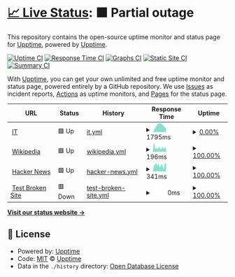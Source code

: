 # [📈 Live Status](<[https://atn123-gh.github.io/uptime_itpec/](https://atn123-gh.github.io/uptime_itpec/)>): <!--live status--> **🟧 Partial outage**

This repository contains the open-source uptime monitor and status page for [Upptime](https://upptime.js.org), powered by [Upptime](https://github.com/upptime/upptime).

[![Uptime CI](https://github.com/atn123-gh/upptime/workflows/Uptime%20CI/badge.svg)](https://github.com/atn123-gh/upptime/actions?query=workflow%3A%22Uptime+CI%22)
[![Response Time CI](https://github.com/atn123-gh/upptime/workflows/Response%20Time%20CI/badge.svg)](https://github.com/atn123-gh/upptime/actions?query=workflow%3A%22Response+Time+CI%22)
[![Graphs CI](https://github.com/atn123-gh/upptime/workflows/Graphs%20CI/badge.svg)](https://github.com/atn123-gh/upptime/actions?query=workflow%3A%22Graphs+CI%22)
[![Static Site CI](https://github.com/atn123-gh/upptime/workflows/Static%20Site%20CI/badge.svg)](https://github.com/atn123-gh/upptime/actions?query=workflow%3A%22Static+Site+CI%22)
[![Summary CI](https://github.com/atn123-gh/upptime/workflows/Summary%20CI/badge.svg)](https://github.com/atn123-gh/upptime/actions?query=workflow%3A%22Summary+CI%22)

With [Upptime](https://upptime.js.org), you can get your own unlimited and free uptime monitor and status page, powered entirely by a GitHub repository. We use [Issues](https://github.com/upptime/upptime/issues) as incident reports, [Actions](https://github.com/atn123-gh/upptime/actions) as uptime monitors, and [Pages](https://demo.upptime.js.org) for the status page.

<!--start: status pages-->
<!-- This summary is generated by Upptime (https://github.com/upptime/upptime) -->
<!-- Do not edit this manually, your changes will be overwritten -->
<!-- prettier-ignore -->
| URL | Status | History | Response Time | Uptime |
| --- | ------ | ------- | ------------- | ------ |
| <img alt="" src="https://icons.duckduckgo.com/ip3/mtmwhere.pythonanywhere.com.ico" height="13"> [IT](http://mtmwhere.pythonanywhere.com/home/) | 🟩 Up | [it.yml](https://github.com/atn123-gh/uptime_itpec/commits/HEAD/history/it.yml) | <details><summary><img alt="Response time graph" src="./graphs/it/response-time-week.png" height="20"> 1795ms</summary><br><a href="https://atn123-gh.github.io/uptime_itpec/history/it"><img alt="Response time 1795" src="https://img.shields.io/endpoint?url=https%3A%2F%2Fraw.githubusercontent.com%2Fatn123-gh%2Fuptime_itpec%2FHEAD%2Fapi%2Fit%2Fresponse-time.json"></a><br><a href="https://atn123-gh.github.io/uptime_itpec/history/it"><img alt="24-hour response time 2652" src="https://img.shields.io/endpoint?url=https%3A%2F%2Fraw.githubusercontent.com%2Fatn123-gh%2Fuptime_itpec%2FHEAD%2Fapi%2Fit%2Fresponse-time-day.json"></a><br><a href="https://atn123-gh.github.io/uptime_itpec/history/it"><img alt="7-day response time 1795" src="https://img.shields.io/endpoint?url=https%3A%2F%2Fraw.githubusercontent.com%2Fatn123-gh%2Fuptime_itpec%2FHEAD%2Fapi%2Fit%2Fresponse-time-week.json"></a><br><a href="https://atn123-gh.github.io/uptime_itpec/history/it"><img alt="30-day response time 1795" src="https://img.shields.io/endpoint?url=https%3A%2F%2Fraw.githubusercontent.com%2Fatn123-gh%2Fuptime_itpec%2FHEAD%2Fapi%2Fit%2Fresponse-time-month.json"></a><br><a href="https://atn123-gh.github.io/uptime_itpec/history/it"><img alt="1-year response time 1795" src="https://img.shields.io/endpoint?url=https%3A%2F%2Fraw.githubusercontent.com%2Fatn123-gh%2Fuptime_itpec%2FHEAD%2Fapi%2Fit%2Fresponse-time-year.json"></a></details> | <details><summary><a href="https://atn123-gh.github.io/uptime_itpec/history/it">0.00%</a></summary><a href="https://atn123-gh.github.io/uptime_itpec/history/it"><img alt="All-time uptime 0.00%" src="https://img.shields.io/endpoint?url=https%3A%2F%2Fraw.githubusercontent.com%2Fatn123-gh%2Fuptime_itpec%2FHEAD%2Fapi%2Fit%2Fuptime.json"></a><br><a href="https://atn123-gh.github.io/uptime_itpec/history/it"><img alt="24-hour uptime 0.00%" src="https://img.shields.io/endpoint?url=https%3A%2F%2Fraw.githubusercontent.com%2Fatn123-gh%2Fuptime_itpec%2FHEAD%2Fapi%2Fit%2Fuptime-day.json"></a><br><a href="https://atn123-gh.github.io/uptime_itpec/history/it"><img alt="7-day uptime 0.00%" src="https://img.shields.io/endpoint?url=https%3A%2F%2Fraw.githubusercontent.com%2Fatn123-gh%2Fuptime_itpec%2FHEAD%2Fapi%2Fit%2Fuptime-week.json"></a><br><a href="https://atn123-gh.github.io/uptime_itpec/history/it"><img alt="30-day uptime 0.00%" src="https://img.shields.io/endpoint?url=https%3A%2F%2Fraw.githubusercontent.com%2Fatn123-gh%2Fuptime_itpec%2FHEAD%2Fapi%2Fit%2Fuptime-month.json"></a><br><a href="https://atn123-gh.github.io/uptime_itpec/history/it"><img alt="1-year uptime 0.00%" src="https://img.shields.io/endpoint?url=https%3A%2F%2Fraw.githubusercontent.com%2Fatn123-gh%2Fuptime_itpec%2FHEAD%2Fapi%2Fit%2Fuptime-year.json"></a></details>
| <img alt="" src="https://icons.duckduckgo.com/ip3/en.wikipedia.org.ico" height="13"> [Wikipedia](https://en.wikipedia.org) | 🟩 Up | [wikipedia.yml](https://github.com/atn123-gh/uptime_itpec/commits/HEAD/history/wikipedia.yml) | <details><summary><img alt="Response time graph" src="./graphs/wikipedia/response-time-week.png" height="20"> 196ms</summary><br><a href="https://atn123-gh.github.io/uptime_itpec/history/wikipedia"><img alt="Response time 196" src="https://img.shields.io/endpoint?url=https%3A%2F%2Fraw.githubusercontent.com%2Fatn123-gh%2Fuptime_itpec%2FHEAD%2Fapi%2Fwikipedia%2Fresponse-time.json"></a><br><a href="https://atn123-gh.github.io/uptime_itpec/history/wikipedia"><img alt="24-hour response time 193" src="https://img.shields.io/endpoint?url=https%3A%2F%2Fraw.githubusercontent.com%2Fatn123-gh%2Fuptime_itpec%2FHEAD%2Fapi%2Fwikipedia%2Fresponse-time-day.json"></a><br><a href="https://atn123-gh.github.io/uptime_itpec/history/wikipedia"><img alt="7-day response time 196" src="https://img.shields.io/endpoint?url=https%3A%2F%2Fraw.githubusercontent.com%2Fatn123-gh%2Fuptime_itpec%2FHEAD%2Fapi%2Fwikipedia%2Fresponse-time-week.json"></a><br><a href="https://atn123-gh.github.io/uptime_itpec/history/wikipedia"><img alt="30-day response time 196" src="https://img.shields.io/endpoint?url=https%3A%2F%2Fraw.githubusercontent.com%2Fatn123-gh%2Fuptime_itpec%2FHEAD%2Fapi%2Fwikipedia%2Fresponse-time-month.json"></a><br><a href="https://atn123-gh.github.io/uptime_itpec/history/wikipedia"><img alt="1-year response time 196" src="https://img.shields.io/endpoint?url=https%3A%2F%2Fraw.githubusercontent.com%2Fatn123-gh%2Fuptime_itpec%2FHEAD%2Fapi%2Fwikipedia%2Fresponse-time-year.json"></a></details> | <details><summary><a href="https://atn123-gh.github.io/uptime_itpec/history/wikipedia">100.00%</a></summary><a href="https://atn123-gh.github.io/uptime_itpec/history/wikipedia"><img alt="All-time uptime 100.00%" src="https://img.shields.io/endpoint?url=https%3A%2F%2Fraw.githubusercontent.com%2Fatn123-gh%2Fuptime_itpec%2FHEAD%2Fapi%2Fwikipedia%2Fuptime.json"></a><br><a href="https://atn123-gh.github.io/uptime_itpec/history/wikipedia"><img alt="24-hour uptime 100.00%" src="https://img.shields.io/endpoint?url=https%3A%2F%2Fraw.githubusercontent.com%2Fatn123-gh%2Fuptime_itpec%2FHEAD%2Fapi%2Fwikipedia%2Fuptime-day.json"></a><br><a href="https://atn123-gh.github.io/uptime_itpec/history/wikipedia"><img alt="7-day uptime 100.00%" src="https://img.shields.io/endpoint?url=https%3A%2F%2Fraw.githubusercontent.com%2Fatn123-gh%2Fuptime_itpec%2FHEAD%2Fapi%2Fwikipedia%2Fuptime-week.json"></a><br><a href="https://atn123-gh.github.io/uptime_itpec/history/wikipedia"><img alt="30-day uptime 100.00%" src="https://img.shields.io/endpoint?url=https%3A%2F%2Fraw.githubusercontent.com%2Fatn123-gh%2Fuptime_itpec%2FHEAD%2Fapi%2Fwikipedia%2Fuptime-month.json"></a><br><a href="https://atn123-gh.github.io/uptime_itpec/history/wikipedia"><img alt="1-year uptime 100.00%" src="https://img.shields.io/endpoint?url=https%3A%2F%2Fraw.githubusercontent.com%2Fatn123-gh%2Fuptime_itpec%2FHEAD%2Fapi%2Fwikipedia%2Fuptime-year.json"></a></details>
| <img alt="" src="https://icons.duckduckgo.com/ip3/news.ycombinator.com.ico" height="13"> [Hacker News](https://news.ycombinator.com) | 🟩 Up | [hacker-news.yml](https://github.com/atn123-gh/uptime_itpec/commits/HEAD/history/hacker-news.yml) | <details><summary><img alt="Response time graph" src="./graphs/hacker-news/response-time-week.png" height="20"> 341ms</summary><br><a href="https://atn123-gh.github.io/uptime_itpec/history/hacker-news"><img alt="Response time 341" src="https://img.shields.io/endpoint?url=https%3A%2F%2Fraw.githubusercontent.com%2Fatn123-gh%2Fuptime_itpec%2FHEAD%2Fapi%2Fhacker-news%2Fresponse-time.json"></a><br><a href="https://atn123-gh.github.io/uptime_itpec/history/hacker-news"><img alt="24-hour response time 445" src="https://img.shields.io/endpoint?url=https%3A%2F%2Fraw.githubusercontent.com%2Fatn123-gh%2Fuptime_itpec%2FHEAD%2Fapi%2Fhacker-news%2Fresponse-time-day.json"></a><br><a href="https://atn123-gh.github.io/uptime_itpec/history/hacker-news"><img alt="7-day response time 341" src="https://img.shields.io/endpoint?url=https%3A%2F%2Fraw.githubusercontent.com%2Fatn123-gh%2Fuptime_itpec%2FHEAD%2Fapi%2Fhacker-news%2Fresponse-time-week.json"></a><br><a href="https://atn123-gh.github.io/uptime_itpec/history/hacker-news"><img alt="30-day response time 341" src="https://img.shields.io/endpoint?url=https%3A%2F%2Fraw.githubusercontent.com%2Fatn123-gh%2Fuptime_itpec%2FHEAD%2Fapi%2Fhacker-news%2Fresponse-time-month.json"></a><br><a href="https://atn123-gh.github.io/uptime_itpec/history/hacker-news"><img alt="1-year response time 341" src="https://img.shields.io/endpoint?url=https%3A%2F%2Fraw.githubusercontent.com%2Fatn123-gh%2Fuptime_itpec%2FHEAD%2Fapi%2Fhacker-news%2Fresponse-time-year.json"></a></details> | <details><summary><a href="https://atn123-gh.github.io/uptime_itpec/history/hacker-news">100.00%</a></summary><a href="https://atn123-gh.github.io/uptime_itpec/history/hacker-news"><img alt="All-time uptime 100.00%" src="https://img.shields.io/endpoint?url=https%3A%2F%2Fraw.githubusercontent.com%2Fatn123-gh%2Fuptime_itpec%2FHEAD%2Fapi%2Fhacker-news%2Fuptime.json"></a><br><a href="https://atn123-gh.github.io/uptime_itpec/history/hacker-news"><img alt="24-hour uptime 100.00%" src="https://img.shields.io/endpoint?url=https%3A%2F%2Fraw.githubusercontent.com%2Fatn123-gh%2Fuptime_itpec%2FHEAD%2Fapi%2Fhacker-news%2Fuptime-day.json"></a><br><a href="https://atn123-gh.github.io/uptime_itpec/history/hacker-news"><img alt="7-day uptime 100.00%" src="https://img.shields.io/endpoint?url=https%3A%2F%2Fraw.githubusercontent.com%2Fatn123-gh%2Fuptime_itpec%2FHEAD%2Fapi%2Fhacker-news%2Fuptime-week.json"></a><br><a href="https://atn123-gh.github.io/uptime_itpec/history/hacker-news"><img alt="30-day uptime 100.00%" src="https://img.shields.io/endpoint?url=https%3A%2F%2Fraw.githubusercontent.com%2Fatn123-gh%2Fuptime_itpec%2FHEAD%2Fapi%2Fhacker-news%2Fuptime-month.json"></a><br><a href="https://atn123-gh.github.io/uptime_itpec/history/hacker-news"><img alt="1-year uptime 100.00%" src="https://img.shields.io/endpoint?url=https%3A%2F%2Fraw.githubusercontent.com%2Fatn123-gh%2Fuptime_itpec%2FHEAD%2Fapi%2Fhacker-news%2Fuptime-year.json"></a></details>
| <img alt="" src="https://icons.duckduckgo.com/ip3/thissitedoesnotexist.koj.co.ico" height="13"> [Test Broken Site](https://thissitedoesnotexist.koj.co) | 🟥 Down | [test-broken-site.yml](https://github.com/atn123-gh/uptime_itpec/commits/HEAD/history/test-broken-site.yml) | <details><summary><img alt="Response time graph" src="./graphs/test-broken-site/response-time-week.png" height="20"> 0ms</summary><br><a href="https://atn123-gh.github.io/uptime_itpec/history/test-broken-site"><img alt="Response time 0" src="https://img.shields.io/endpoint?url=https%3A%2F%2Fraw.githubusercontent.com%2Fatn123-gh%2Fuptime_itpec%2FHEAD%2Fapi%2Ftest-broken-site%2Fresponse-time.json"></a><br><a href="https://atn123-gh.github.io/uptime_itpec/history/test-broken-site"><img alt="24-hour response time 0" src="https://img.shields.io/endpoint?url=https%3A%2F%2Fraw.githubusercontent.com%2Fatn123-gh%2Fuptime_itpec%2FHEAD%2Fapi%2Ftest-broken-site%2Fresponse-time-day.json"></a><br><a href="https://atn123-gh.github.io/uptime_itpec/history/test-broken-site"><img alt="7-day response time 0" src="https://img.shields.io/endpoint?url=https%3A%2F%2Fraw.githubusercontent.com%2Fatn123-gh%2Fuptime_itpec%2FHEAD%2Fapi%2Ftest-broken-site%2Fresponse-time-week.json"></a><br><a href="https://atn123-gh.github.io/uptime_itpec/history/test-broken-site"><img alt="30-day response time 0" src="https://img.shields.io/endpoint?url=https%3A%2F%2Fraw.githubusercontent.com%2Fatn123-gh%2Fuptime_itpec%2FHEAD%2Fapi%2Ftest-broken-site%2Fresponse-time-month.json"></a><br><a href="https://atn123-gh.github.io/uptime_itpec/history/test-broken-site"><img alt="1-year response time 0" src="https://img.shields.io/endpoint?url=https%3A%2F%2Fraw.githubusercontent.com%2Fatn123-gh%2Fuptime_itpec%2FHEAD%2Fapi%2Ftest-broken-site%2Fresponse-time-year.json"></a></details> | <details><summary><a href="https://atn123-gh.github.io/uptime_itpec/history/test-broken-site">100.00%</a></summary><a href="https://atn123-gh.github.io/uptime_itpec/history/test-broken-site"><img alt="All-time uptime 100.00%" src="https://img.shields.io/endpoint?url=https%3A%2F%2Fraw.githubusercontent.com%2Fatn123-gh%2Fuptime_itpec%2FHEAD%2Fapi%2Ftest-broken-site%2Fuptime.json"></a><br><a href="https://atn123-gh.github.io/uptime_itpec/history/test-broken-site"><img alt="24-hour uptime 100.00%" src="https://img.shields.io/endpoint?url=https%3A%2F%2Fraw.githubusercontent.com%2Fatn123-gh%2Fuptime_itpec%2FHEAD%2Fapi%2Ftest-broken-site%2Fuptime-day.json"></a><br><a href="https://atn123-gh.github.io/uptime_itpec/history/test-broken-site"><img alt="7-day uptime 100.00%" src="https://img.shields.io/endpoint?url=https%3A%2F%2Fraw.githubusercontent.com%2Fatn123-gh%2Fuptime_itpec%2FHEAD%2Fapi%2Ftest-broken-site%2Fuptime-week.json"></a><br><a href="https://atn123-gh.github.io/uptime_itpec/history/test-broken-site"><img alt="30-day uptime 100.00%" src="https://img.shields.io/endpoint?url=https%3A%2F%2Fraw.githubusercontent.com%2Fatn123-gh%2Fuptime_itpec%2FHEAD%2Fapi%2Ftest-broken-site%2Fuptime-month.json"></a><br><a href="https://atn123-gh.github.io/uptime_itpec/history/test-broken-site"><img alt="1-year uptime 100.00%" src="https://img.shields.io/endpoint?url=https%3A%2F%2Fraw.githubusercontent.com%2Fatn123-gh%2Fuptime_itpec%2FHEAD%2Fapi%2Ftest-broken-site%2Fuptime-year.json"></a></details>

<!--end: status pages-->

[**Visit our status website →**](<[https://atn123-gh.github.io/uptime_itpec/](https://atn123-gh.github.io/uptime_itpec/)>)

## 📄 License

- Powered by: [Upptime](https://github.com/upptime/upptime)
- Code: [MIT](./LICENSE) © [Upptime](https://upptime.js.org)
- Data in the `./history` directory: [Open Database License](https://opendatacommons.org/licenses/odbl/1-0/)
